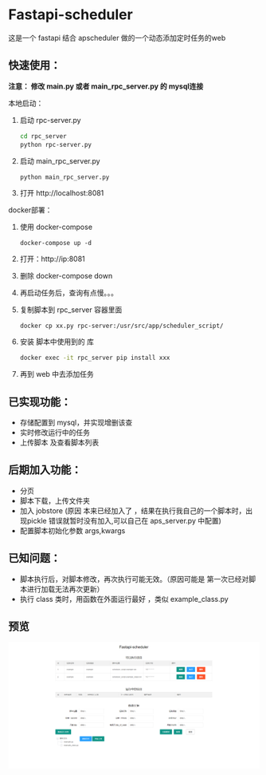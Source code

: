 # Fastapi-scheduler

这是一个 fastapi 结合 apscheduler 做的一个动态添加定时任务的web

## 快速使用：

**注意： 修改 main.py 或者 main_rpc_server.py 的 mysql连接**

本地启动：

1. 启动 rpc-server.py 

   ```bash
   cd rpc_server
   python rpc-server.py
   ```

2. 启动 main_rpc_server.py

   ```
   python main_rpc_server.py
   ```

3. 打开 http://localhost:8081

docker部署：

1. 使用 docker-compose

   ```
   docker-compose up -d
   ```

2.  打开：http://ip:8081

3. 删除  docker-compose down

4. 再启动任务后，查询有点慢。。。

5. 复制脚本到 rpc_server 容器里面

   ```bash
   docker cp xx.py rpc-server:/usr/src/app/scheduler_script/
   ```

6. 安装 脚本中使用到的 库 

   ```bash
   docker exec -it rpc_server pip install xxx
   ```

7. 再到 web 中去添加任务



## 已实现功能：

- 存储配置到 mysql，并实现增删该查
- 实时修改运行中的任务
- 上传脚本 及查看脚本列表

## 后期加入功能：

- 分页
- 脚本下载，上传文件夹
- 加入 jobstore (原因 本来已经加入了 ，结果在执行我自己的一个脚本时，出现pickle 错误就暂时没有加入,可以自己在 aps_server.py 中配置)
- 配置脚本初始化参数 args,kwargs



## 已知问题：

- 脚本执行后，对脚本修改，再次执行可能无效。（原因可能是 第一次已经对脚本进行加载无法再次更新）
- 执行 class 类时，用函数在外面运行最好 ，类似 example_class.py



## 预览

 ![image](https://github.com/libaibuaidufu/Fastapi-scheduler/blob/master/doc_img.png) 

